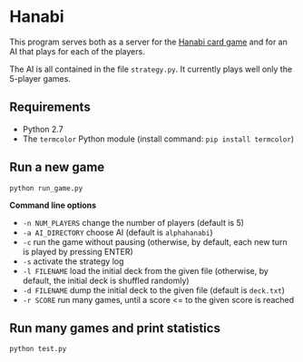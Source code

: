 Hanabi
=====================

This program serves both as a server for the [Hanabi card game](https://boardgamegeek.com/boardgame/98778/hanabi) and for an AI that plays for each of the players.

The AI is all contained in the file `strategy.py`. It currently plays well only the 5-player games.

Requirements
---------------------
* Python 2.7
* The `termcolor` Python module (install command: `pip install termcolor`)

Run a new game
---------------------
`python run_game.py`

**Command line options**
* `-n NUM_PLAYERS` change the number of players (default is 5)
* `-a AI_DIRECTORY` choose AI (default is `alphahanabi`)
* `-c` run the game without pausing (otherwise, by default, each new turn is played by pressing ENTER)
* `-s` activate the strategy log
* `-l FILENAME` load the initial deck from the given file (otherwise, by default, the initial deck is shuffled randomly)
* `-d FILENAME` dump the initial deck to the given file (default is `deck.txt`)
* `-r SCORE` run many games, until a score <= to the given score is reached



Run many games and print statistics
---------------------
`python test.py`
